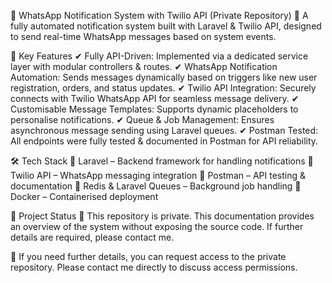 📌 WhatsApp Notification System with Twilio API (Private Repository)
🚀 A fully automated notification system built with Laravel & Twilio API, designed to send real-time WhatsApp messages based on system events.

🔹 Key Features
✔ Fully API-Driven: Implemented via a dedicated service layer with modular controllers & routes.
✔ WhatsApp Notification Automation: Sends messages dynamically based on triggers like new user registration, orders, and status updates.
✔ Twilio API Integration: Securely connects with Twilio WhatsApp API for seamless message delivery.
✔ Customisable Message Templates: Supports dynamic placeholders to personalise notifications.
✔ Queue & Job Management: Ensures asynchronous message sending using Laravel queues.
✔ Postman Tested: All endpoints were fully tested & documented in Postman for API reliability.

🛠 Tech Stack
🔹 Laravel – Backend framework for handling notifications
🔹 Twilio API – WhatsApp messaging integration
🔹 Postman – API testing & documentation
🔹 Redis & Laravel Queues – Background job handling
🔹 Docker – Containerised deployment

📜 Project Status
📌 This repository is private.
This documentation provides an overview of the system without exposing the source code. If further details are required, please contact me.

🔹 If you need further details, you can request access to the private repository. Please contact me directly to discuss access permissions.
